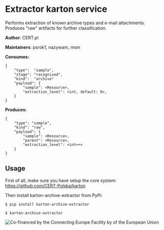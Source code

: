 # Extractor karton service

Performs extraction of known archive types and e-mail attachments. Produces "raw" artifacts for further classification.

**Author**: CERT.pl

**Maintainers**: psrok1, nazywam, msm

**Consumes:**
```
{
    "type":  "sample",
    "stage": "recognized",
    "kind":  "archive"
    "payload": {
        "sample": <Resource>,
        "extraction_level": <int, default: 0>,
    }
} 
```

**Produces:**
```
{
    "type": "sample",
    "kind": "raw",
    "payload": {
        "sample": <Resource>,
        "parent": <Resource>,
        "extraction_level": <int++>
    }
}
```


## Usage

First of all, make sure you have setup the core system: https://github.com/CERT-Polska/karton

Then install karton-archive-extractor from PyPi:

```shell
$ pip install karton-archive-extractor

$ karton-archive-extractor
```

![Co-financed by the Connecting Europe Facility by of the European Union](https://www.cert.pl/wp-content/uploads/2019/02/en_horizontal_cef_logo-1.png)
